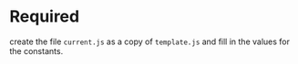 # Required

create the file `current.js` as a copy of `template.js` and fill in the values
for the constants.
